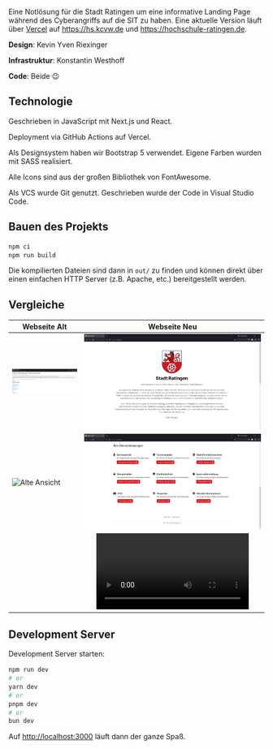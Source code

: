Eine Notlösung für die Stadt Ratingen um eine informative Landing Page während des Cyberangriffs auf die SIT zu haben.
Eine aktuelle Version läuft über [Vercel](https://vercel.com) auf https://hs.kcvw.de und https://hochschule-ratingen.de.

**Design**: Kevin Yven Riexinger

**Infrastruktur**: Konstantin Westhoff

**Code**: Beide :wink:

## Technologie

Geschrieben in JavaScript mit Next.js und React.

Deployment via GitHub Actions auf Vercel.

Als Designsystem haben wir Bootstrap 5 verwendet. Eigene Farben wurden mit SASS realisiert.

Alle Icons sind aus der großen Bibliothek von FontAwesome.

Als VCS wurde Git genutzt. Geschrieben wurde der Code in Visual Studio Code.

## Bauen des Projekts

```bash
npm ci
npm run build
```

Die kompilierten Dateien sind dann in `out/` zu finden und können direkt über einen einfachen HTTP Server (z.B. Apache, etc.) bereitgestellt werden.

## Vergleiche

| Webseite Alt             |               Webseite Neu               |
| ------------------------ | :--------------------------------------: |
| ![Alte Ansicht][alt1]    |          ![Neue Ansicht][neu1]           |
| ![Alte Ansicht][alt-res] |          ![Neue Ansicht][neu2]           |
|                          | ![Neue, responsive Ansicht][neu-res-vid] |

## Development Server

Development Server starten:

```bash
npm run dev
# or
yarn dev
# or
pnpm dev
# or
bun dev
```

Auf [http://localhost:3000](http://localhost:3000) läuft dann der ganze Spaß.

[alt1]: ./assets/ratingen-alt.png
[alt-res]: ./assets/ratingen-alt-res.png
[neu1]: ./assets/ratingen-neu1.png
[neu2]: ./assets/ratingen-neu2.png
[neu-res-vid]: ./assets/ratingen-neu-res.mov

